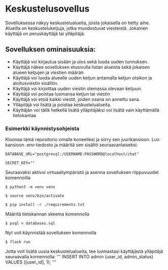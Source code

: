# Keskustelusovellus

Sovelluksessa näkyy keskustelualueita, joista jokaisella on tietty aihe. Alueilla on keskusteluketjuja, jotka muodostuvat viesteistä. Jokainen käyttäjä on peruskäyttäjä tai ylläpitäjä.

## Sovelluksen ominaisuuksia:

- Käyttäjä voi kirjautua sisään ja ulos sekä luoda uuden tunnuksen.
- Käyttäjä näkee sovelluksen etusivulla listan alueista sekä jokaisen alueen ketjujen ja viestien määrän
- Käyttäjä voi luoda alueelle uuden ketjun antamalla ketjun otsikon ja aloitusviestin sisällön.
- Käyttäjä voi kirjoittaa uuden viestin olemassa olevaan ketjuun.
- Käyttäjä voi poistaa luomansa ketjun tai viestin
- Käyttäjä voi etsiä kaikki viestit, joiden osana on annettu sana.
- Ylläpitäjä voi lisätä ja poistaa keskustelualueita.
- Käyttäjän voi tällä hetkellä lisätä ylläpitäjäksi voi lisätä vain käyttämällä tietokantaa


### Esimerkki käynnistysohjeista

Kloonaa tämä repositorio omalle koneellesi ja siirry sen juurikansioon. Luo kansioon .env-tiedosto ja määritä sen sisältö seuraavanlaiseksi:

```
DATABASE_URL="postgresql:/USERNAME:PASSWORD@localhost/chat"

SECRET_KEY=""
``` 

Seuraavaksi aktivoi virtuaaliympäristö ja asenna sovelluksen riippuvuudet komennoilla
```
$ python3 -m venv venv

$ source venv/bin/activate

$ pip install -r ./requirements.txt
```

Määritä tietokannan skeema komennolla

```
$ psql < databases.sql
```
Nyt voit käynnistää sovelluksen komennolla

```
$ flask run
```

Jotta voit lisätä uusia keskustelualueita, tee luomastasi käyttäjästä ylläpitäjä seuraavalla komennolla:
'''
INSERT INTO admin (user_id, admin_status) VALUES ([user_id], 1);
'''

